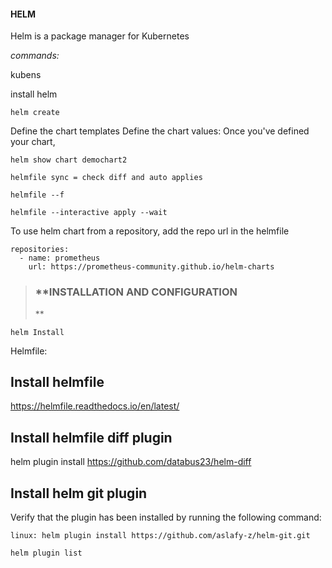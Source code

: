 #### **HELM**

Helm is a package manager for Kubernetes

*commands:*

kubens

install helm

```
helm create 
```

Define the chart templates
Define the chart values:  Once you've defined your chart,

`helm show chart demochart2`


`helmfile sync = check diff and auto applies`

```
helmfile --f 
```

```
helmfile --interactive apply --wait
```


To use helm chart from a repository, add the repo url in the helmfile 

```
repositories:
  - name: prometheus 
    url: https://prometheus-community.github.io/helm-charts
```





> ### **INSTALLATION AND CONFIGURATION
> **

```
helm Install 
```

Helmfile:

## **Install helmfile**

https://helmfile.readthedocs.io/en/latest/

## **Install helmfile diff plugin**

helm plugin install https://github.com/databus23/helm-diff

## Install helm git plugin

Verify that the plugin has been installed by running the following command:

`linux: helm plugin install https://github.com/aslafy-z/helm-git.git`

```
helm plugin list
```
